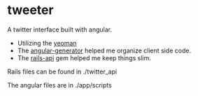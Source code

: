 tweeter
=======

A twitter interface built with angular.
- Utilizing the [yeoman](http://yeoman.io/)
- The [angular-generator](https://github.com/yeoman/generator-angular) helped me organize client side code.
- The [rails-api](https://github.com/rails-api/rails-api) gem helped me keep things slim.

Rails files can be found in ./twitter_api

The angular files are in ./app/scripts
